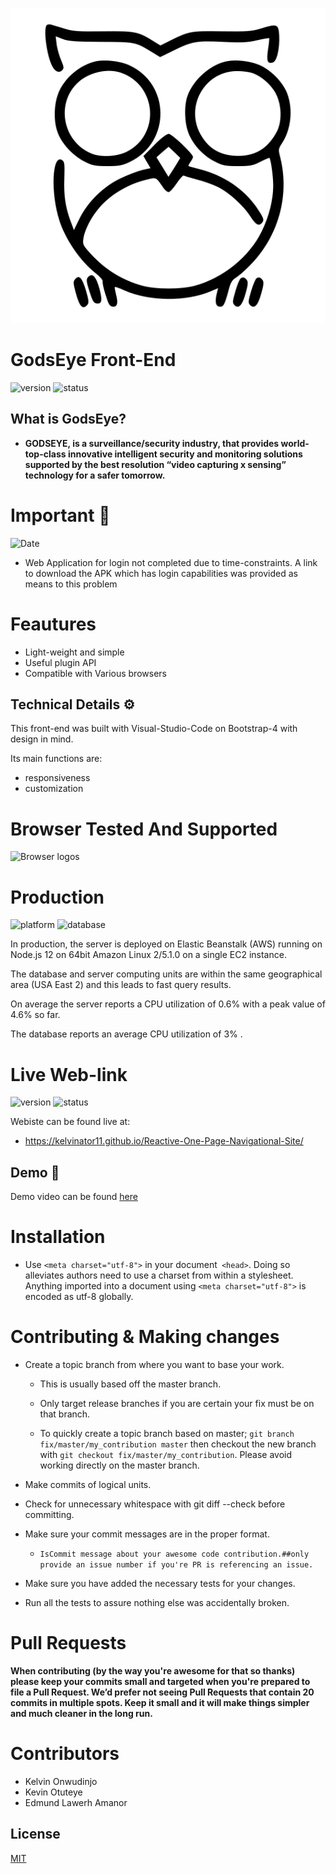 <!-- GodsEye log--->

![GodsEye logo](
 css/571c1de6-aaa0-417a-a6e4-a7d0ec06045b_200x200.svg
)



<!-- GodsEye Home-Landing Page-->
# GodsEye Front-End
![version](https://img.shields.io/static/v1?label=version&message=1.0.20&color=important&style=for-the-badge) ![status](https://img.shields.io/static/v1?label=status&message=production&color=blue&style=for-the-badge) 
## What is GodsEye?
* **GODSEYE, is a surveillance/security industry, that provides world-top-class innovative intelligent security and monitoring solutions supported by the best resolution “video capturing x sensing” technology for a safer tomorrow.**



# Important 📢
![Date](https://img.shields.io/static/v1?label=date&message=30/06/2020&color=green&style=for-the-badge)
* Web Application for login not completed due to time-constraints. A link to download the APK which has login capabilities was provided as means to this problem



# Feautures

* Light-weight and simple
* Useful plugin API
* Compatible with Various browsers

## Technical Details ⚙️

This front-end was built with Visual-Studio-Code on Bootstrap-4 with design in mind.

Its main functions are:
* responsiveness
 * customization

# Browser Tested And Supported

![Browser logos](
 https://raw.githubusercontent.com/alrra/browser-logos/master/src/main-desktop-browser-logos.png
)

# Production 

![platform](https://img.shields.io/static/v1?label=&message=Elastic%20Beanstalk&color=ff9900&style=for-the-badge&logo=Amazon-AWS) ![database](https://img.shields.io/static/v1?label=&message=Amazon%20RDS&color=232f3e&style=for-the-badge&logo=Amazon-AWS)

In production, the server is deployed on Elastic Beanstalk (AWS) running on Node.js 12
on 64bit Amazon Linux 2/5.1.0 on a single EC2 instance.

The database and server computing units are within the same geographical area (USA East 2)
and this leads to fast query results.

On average the server reports a CPU utilization of 0.6% with a peak value of 4.6% so far.

The database reports an average CPU utilization of 3% .



# Live Web-link
 ![version](https://img.shields.io/static/v1?label=version&message=1.0.20&color=important&style=for-the-badge) ![status](https://img.shields.io/static/v1?label=status&message=production&color=blue&style=for-the-badge)

Webiste can be found live at:
 * https://kelvinator11.github.io/Reactive-One-Page-Navigational-Site/

## Demo :movie_camera:
Demo video can be found [here](https://youtu.be/0mx5jkTiKyU)

# Installation

* Use ```<meta charset="utf-8">``` in your document``` <head>```. Doing so alleviates authors need to use a charset from within a stylesheet. Anything imported into a document using ```<meta charset="utf-8">``` is encoded as utf-8 globally.

# Contributing & Making changes

* Create a topic branch from where you want to base your work.
    * This is usually based off the master branch.
    * Only target release branches if you are certain your fix must be on that branch.

    * To quickly create a topic branch based on master; ```git branch fix/master/my_contribution master``` then checkout the new branch with ```git checkout fix/master/my_contribution```. Please avoid working directly on the master branch.
* Make commits of logical units.
* Check for unnecessary whitespace with git diff --check before committing.
* Make sure your commit messages are in the proper format.

    * ```IsCommit message about your awesome code contribution.##only provide an issue number if you're PR is referencing an issue.```

* Make sure you have added the necessary tests for your changes.
* Run all the tests to assure nothing else was accidentally broken.

# Pull Requests

**When contributing (by the way you're awesome for that so thanks) please keep your commits small and targeted when you're prepared to file a Pull Request. We’d prefer not seeing Pull Requests that contain 20 commits in multiple spots. Keep it small and it will make things simpler and much cleaner in the long run.**

# Contributors
* Kelvin Onwudinjo
* Kevin Otuteye
* Edmund Lawerh Amanor

## License
[MIT](https://choosealicense.com/licenses/mit/)